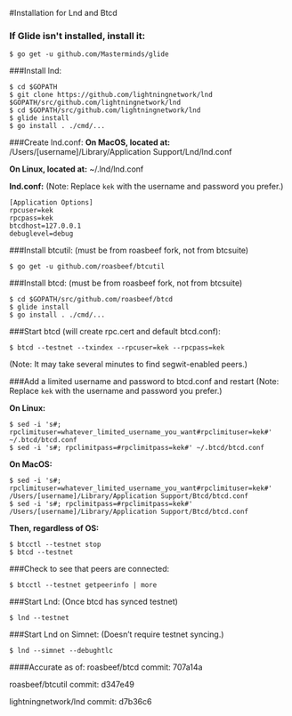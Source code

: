 #Installation for Lnd and Btcd

### If Glide isn't installed, install it:
```
$ go get -u github.com/Masterminds/glide
```

###Install lnd:
```
$ cd $GOPATH
$ git clone https://github.com/lightningnetwork/lnd $GOPATH/src/github.com/lightningnetwork/lnd
$ cd $GOPATH/src/github.com/lightningnetwork/lnd
$ glide install
$ go install . ./cmd/...
```

###Create lnd.conf:
**On MacOS, located at:**
/Users/[username]/Library/Application Support/Lnd/lnd.conf

**On Linux, located at:**
~/.lnd/lnd.conf

**lnd.conf:**
(Note: Replace `kek` with the username and password you prefer.)
```
[Application Options]
rpcuser=kek
rpcpass=kek
btcdhost=127.0.0.1
debuglevel=debug
```

###Install btcutil: (must be from roasbeef fork, not from btcsuite)
```
$ go get -u github.com/roasbeef/btcutil
```

###Install btcd: (must be from roasbeef fork, not from btcsuite)
```
$ cd $GOPATH/src/github.com/roasbeef/btcd
$ glide install
$ go install . ./cmd/...
```

###Start btcd (will create rpc.cert and default btcd.conf):
```
$ btcd --testnet --txindex --rpcuser=kek --rpcpass=kek
```
(Note: It may take several minutes to find segwit-enabled peers.)

###Add a limited username and password to btcd.conf and restart
(Note: Replace `kek` with the username and password you prefer.)

**On Linux:**
```
$ sed -i 's#; rpclimituser=whatever_limited_username_you_want#rpclimituser=kek#' ~/.btcd/btcd.conf
$ sed -i 's#; rpclimitpass=#rpclimitpass=kek#' ~/.btcd/btcd.conf
```

**On MacOS:**
```
$ sed -i 's#; rpclimituser=whatever_limited_username_you_want#rpclimituser=kek#' /Users/[username]/Library/Application Support/Btcd/btcd.conf
$ sed -i 's#; rpclimitpass=#rpclimitpass=kek#' /Users/[username]/Library/Application Support/Btcd/btcd.conf
```

**Then, regardless of OS:**
```
$ btcctl --testnet stop
$ btcd --testnet
```

###Check to see that peers are connected:
```
$ btcctl --testnet getpeerinfo | more
```

###Start Lnd: (Once btcd has synced testnet)
```
$ lnd --testnet
```

###Start Lnd on Simnet: (Doesn’t require testnet syncing.)
```
$ lnd --simnet --debughtlc
```

####Accurate as of:
roasbeef/btcd commit: 707a14a

roasbeef/btcutil commit: d347e49

lightningnetwork/lnd commit: d7b36c6
